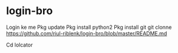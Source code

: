 # login-bro
Login ke me
Pkg update
Pkg install python2
Pkg install git
git clonne https://github.com/riul-riblenk/login-bro/blob/master/README.md

Cd lolcator

